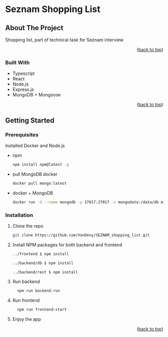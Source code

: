 # Seznam Shopping List

## About The Project

Shopping list, part of technical task for Seznam interview

<p align="right">(<a href="#readme-top">back to top</a>)</p>



### Built With

* Typescript
* React
* Node.js
* Express.js
* MongoDB + Mongoose

<p align="right">(<a href="#readme-top">back to top</a>)</p>



<!-- GETTING STARTED -->
## Getting Started

### Prerequisites

Installed Docker and Node.js

* npm
  ```sh
  npm install npm@latest -g
  ```
* pull MongoDB docker
  ```sh
  docker pull mongo:latest
  ```
  
* docker + MongoDB
  ```sh
  docker run -d --name mongodb -p 27017:27017 -v mongodata:/data/db mongo:latest
  ```
  
### Installation

1. Clone the repo
   ```sh
   git clone https://github.com/VanDeny/SEZNAM_shopping_list.git
   ```
2. Install NPM packages for both backend and frontend
   ```sh
   ../frontend $ npm install
   ```
   ```sh
   ../backend/db $ npm install
   ```
   ```sh
   ../backend/rest $ npm install
   ```
3. Run backend
      ```sh
        npm run backend:run
      ```
4. Run frontend
      ```sh
        npm run frontend:start
      ```
5. Enjoy the app

<p align="right">(<a href="#readme-top">back to top</a>)</p>
